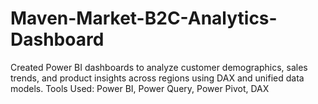 # Maven-Market-B2C-Analytics-Dashboard
Created Power BI dashboards to analyze customer demographics, sales trends, and product insights across regions using DAX and unified data models. Tools Used: Power BI, Power Query, Power Pivot, DAX
